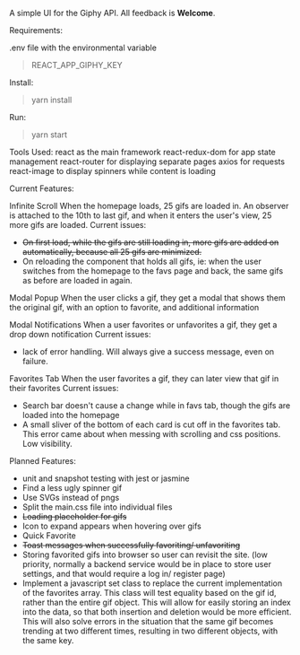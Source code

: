 A simple UI for the Giphy API.
All feedback is __Welcome__.

Requirements:

.env file with the environmental variable
> REACT_APP_GIPHY_KEY

Install:
> yarn install

Run:
> yarn start


Tools Used:
  react as the main framework
  react-redux-dom for app state management
  react-router for displaying separate pages
  axios for requests
  react-image to display spinners while content is loading

Current Features:

  Infinite Scroll
    When the homepage loads, 25 gifs are loaded in. An observer is attached to the 10th to last gif, and when it enters the user's view, 25 more gifs are loaded.
    Current issues:

  * ~~On first load, while the gifs are still loading in, more gifs are added on automatically, because all 25 gifs are minimized.~~
  * On reloading the component that holds all gifs, ie: when the user switches from the homepage to the favs page and back, the same gifs as before are loaded in again.

  Modal Popup
    When the user clicks a gif, they get a modal that shows them the original gif, with an option to favorite, and additional information

  Modal Notifications
    When a user favorites or unfavorites a gif, they get a drop down notification
    Current issues:

  * lack of error handling. Will always give a success message, even on failure.

  Favorites Tab
    When the user favorites a gif, they can later view that gif in their favorites
    Current issues:

  * Search bar doesn't cause a change while in favs tab, though the gifs are loaded into the homepage
  * A small sliver of the bottom of each card is cut off in the favorites tab. This error came about when messing with scrolling and css positions. Low visibility.

Planned Features:

  * unit and snapshot testing with jest or jasmine
  * Find a less ugly spinner gif
  * Use SVGs instead of pngs
  * Split the main.css file into individual files
  * ~~Loading placeholder for gifs~~
  * Icon to expand appears when hovering over gifs
  * Quick Favorite
  * ~~Toast messages when successfully favoriting/ unfavoriting~~
  * Storing favorited gifs into browser so user can revisit the site. (low priority, normally a backend service would be in place to store user settings, and that would require a log in/ register page)
  * Implement a javascript set class to replace the current implementation of the favorites array. This class will test equality based on the gif id, rather than the entire gif object. This will allow for easily storing an index into the data, so that both insertion and deletion would be more efficient. This will also solve errors in the situation that the same gif becomes trending at two different times, resulting in two different objects, with the same key.
